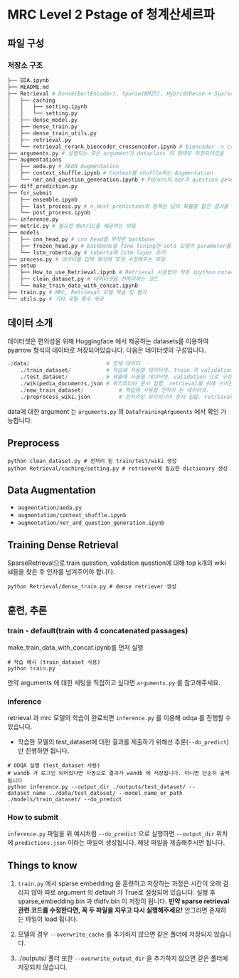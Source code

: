 # MRC Level 2 Pstage of 청계산셰르파

## 파일 구성

### 저장소 구조

```bash
├── EDA.ipynb
├── README.md
├── Retrieval # Dense(BertEncoder), Sparse(BM25), Hybrid(Dense + Sparse) retrieval 제공
│   ├── caching
│   │   ├── setting.ipynb
│   │   └── setting.py
│   ├── dense_model.py
│   ├── dense_train.py
│   ├── dense_train_utils.py
│   ├── retrieval.py
│   └── retrieval_rerank_biencoder_crossencoder.ipynb # biencoder -> crossencoder를 사용하여 retrieval rerank
├── arguments.py # 실행되는 모든 argument가 dataclass 의 형태로 저장되어있음
├── augmentations
│   ├── aeda.py # AEDA Augmentation
│   ├── context_shuffle.ipynb # Context를 shuffle하는 Augmentation
│   └── ner_and_question_generation.ipynb # Pororo의 ner과 question generation을 이용한 Augmentation
├── diff_prediction.py
├── for_submit
│   ├── ensemble.ipynb
│   ├── last_process.py # n_best prediction의 중복된 답의 확률을 합친 결과를 생성하는 파일
│   └── post_process.ipynb
├── inference.py
├── metric.py # 필요한 Metric을 제공하는 파일
├── models
│   ├── cnn_head.py # cnn head를 부착한 backbone
│   ├── frozen_head.py # backbone을 fine tuning한 sota 모델의 parameter를 Freezing하고 head부착
│   └── lstm_roberta.py # roberta에 lstm layer 추가
├── process.py # 데이터를 입력 형식에 맞게 수정해주는 파일
├── setup
│   ├── How_to_use_Retrieval.ipynb # Retrieval 사용법이 적힌 ipython notebook
│   ├── clean_dataset.py # 데이터셋을 전처리하는 코드
│   └── make_train_data_with_concat.ipynb
├── train.py # MRC, Retrieval 모델 학습 및 평가 
└── utils.py # 기타 유틸 함수 제공 
```


## 데이터 소개

데이터셋은 편의성을 위해 Huggingface 에서 제공하는 datasets를 이용하여 pyarrow 형식의 데이터로 저장되어있습니다. 다음은 데이터셋의 구성입니다.

```python
./data/                        # 전체 데이터
    ./train_dataset/           # 학습에 사용할 데이터셋. train 과 validation 으로 구성 
    ./test_dataset/            # 제출에 사용될 데이터셋. validation 으로 구성 
    ./wikipedia_documents.json # 위키피디아 문서 집합. retrieval을 위해 쓰이는 corpus.
    ./new_train_dataset/           # 학습에 사용할 전처리 된 데이터셋. 
    ./preprocess_wiki.json         # 전처리된 위키피디아 문서 집합. retrieval을 위해 쓰이는 corpus.
```

data에 대한 argument 는 `arguments.py` 의 `DataTrainingArguments` 에서 확인 가능합니다. 


## Preprocess
```
python clean_dataset.py # 전처리 된 train/test/wiki 생성
python Retrieval/caching/setting.py # retriever에 필요한 dictionary 생성
```

## Data Augmentation

- `augmentation/aeda.py`
- `augmentation/context_shuffle.ipynb`
- `augmentation/ner_and_question_generation.ipynb`

## Training Dense Retrieval

SparseRetrieval으로 train question, validation question에 대해 top k개의 wiki id들을 찾은 후 인자를 넘겨주어야 합니다.
```
python Retrieval/dense_train.py # dense retriever 생성
```

## 훈련, 추론

### train - default(train with 4 concatenated passages)

make_train_data_with_concat.ipynb를 먼저 실행 
```
# 학습 예시 (train_dataset 사용)
python train.py
```
만약 arguments 에 대한 세팅을 직접하고 싶다면 `arguments.py` 를 참고해주세요. 

### inference

retrieval 과 mrc 모델의 학습이 완료되면 `inference.py` 를 이용해 odqa 를 진행할 수 있습니다.


* 학습한 모델의  test_dataset에 대한 결과를 제출하기 위해선 추론(`--do_predict`)만 진행하면 됩니다. 

```
# ODQA 실행 (test_dataset 사용)
# wandb 가 로그인 되어있다면 자동으로 결과가 wandb 에 저장됩니다. 아니면 단순히 출력됩니다
python inference.py --output_dir ./outputs/test_dataset/ --dataset_name ../data/test_dataset/ --model_name_or_path ./models/train_dataset/ --do_predict
```

### How to submit

`inference.py` 파일을 위 예시처럼 `--do_predict` 으로 실행하면 `--output_dir` 위치에 `predictions.json` 이라는 파일이 생성됩니다. 해당 파일을 제출해주시면 됩니다.

## Things to know

1. `train.py` 에서 sparse embedding 을 훈련하고 저장하는 과정은 시간이 오래 걸리지 않아 따로 argument 의 default 가 True로 설정되어 있습니다. 실행 후 sparse_embedding.bin 과 tfidfv.bin 이 저장이 됩니다. **만약 sparse retrieval 관련 코드를 수정한다면, 꼭 두 파일을 지우고 다시 실행해주세요!** 안그러면 존재하는 파일이 load 됩니다.
2. 모델의 경우 `--overwrite_cache` 를 추가하지 않으면 같은 폴더에 저장되지 않습니다. 

3. ./outputs/ 폴더 또한 `--overwrite_output_dir` 을 추가하지 않으면 같은 폴더에 저장되지 않습니다.

